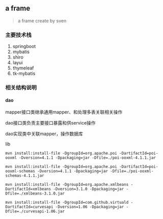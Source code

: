 ## a frame

> a frame create by sven

### 主要技术栈
1. springboot
2. mybatis
3. shiro
4. layui
5. thymeleaf
6. tk-mybatis


### 相关结构说明

#### dao
mapper接口类继承通用mapper、和处理多表关联相关操作

dao接口类负责主要接口暴露和供service操作

dao实现类中关联mapper，操作数据库

lib

```$xslt
mvn install:install-file -DgroupId=org.apache.poi -DartifactId=poi-ooxml -Dversion=4.1.1 -Dpackaging=jar -Dfile=./poi-ooxml-4.1.1.jar

mvn install:install-file -DgroupId=org.apache.poi -DartifactId=poi-ooxml-schemas -Dversion=4.1.1 -Dpackaging=jar -Dfile=./poi-ooxml-schemas-4.1.1.jar

mvn install:install-file -DgroupId=org.apache.xmlbeans -DartifactId=xmlbeans -Dversion=3.1.0 -Dpackaging=jar -Dfile=./xmlbeans-3.1.0.jar

mvn install:install-file -DgroupId=com.github.virtuald -DartifactId=curvesapi -Dversion=1.06 -Dpackaging=jar -Dfile=./curvesapi-1.06.jar

```